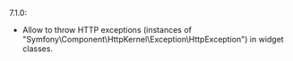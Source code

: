 7.1.0:

- Allow to throw HTTP exceptions (instances of "Symfony\Component\HttpKernel\Exception\HttpException") in widget classes.
